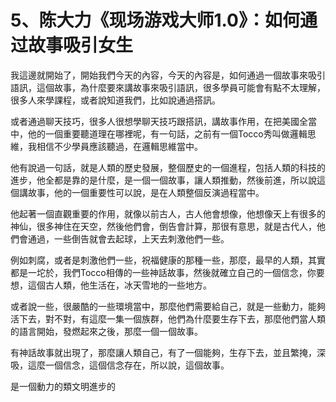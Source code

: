 # 5、陈大力《现场游戏大师1.0》：如何通过故事吸引女生

我這邊就開始了，開始我們今天的內容，今天的內容是，如何通過一個故事來吸引語訊，這個故事，為什麼要來講故事來吸引語訊，很多學員可能會有點不太理解，很多人來學課程，或者說知道我們，比如說通過搭訊。

或者通過聊天技巧，很多人很想學聊天技巧跟搭訊，講故事作用，在把美國全當中，他的一個重要聽道理在哪裡呢，有一句話，之前有一個Tocco秀叫做邏輯思維，我相信不少學員應該聽過，在邏輯思維當中。

他有說過一句話，就是人類的歷史發展，整個歷史的一個進程，包括人類的科技的進步，他全都是靠的是什麼，是一個一個故事，讓人類推動，然後前進，所以說這個講故事，他的一個重要性可以說，是在人類整個反演過程當中。

他起著一個直觀重要的作用，就像以前古人，古人他會想像，他想像天上有很多的神仙，很多神住在天空，然後他們會，倒告會計算，那很有意思，就是古代人，他們會通過，一些倒告就會去起球，上天去刺激他們一些。

例如刺腐，或者是刺激他們一些，祝福健康的那種一些，那麼，最早的人類，其實都是一坨於，我們Tocco相傳的一些神話故事，然後就確立自己的一個信念，你要想，這個古人類，他生活在，冰天雪地的一些地方。

或者說一些，很嚴酷的一些環境當中，那麼他們需要給自己，就是一些動力，能夠活下去，對不對，有這麼一集一個族群，他們為什麼要生存下去，那麼他們當人類的語言開始，發燃起來之後，那麼一個一個故事。

有神話故事就出現了，那麼讓人類自己，有了一個能夠，生存下去，並且繁掩，深吸，這麼一個信念，這個信念存在，所以說，這個故事。

是一個動力的類文明進步的
